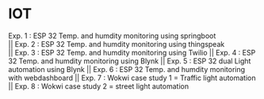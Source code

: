 # IOT

Exp. 1 : ESP 32 Temp. and humdity monitoring using springboot                                                                                                                                                          
|| Exp. 2 : ESP 32 Temp. and humdity monitoring using thingspeak                                                                                                                                                       
|| Exp. 3 : ESP 32 Temp. and humdity monitoring using Twilio
|| Exp. 4 : ESP 32 Temp. and humdity monitoring using Blynk
|| Exp. 5 : ESP 32 dual Light automation using Blynk
|| Exp. 6 : ESP 32 Temp. and humdity monitoring with webdashboard
|| Exp. 7 : Wokwi case study 1 = Traffic light automation
|| Exp. 8 : Wokwi case study 2 = street light automation
